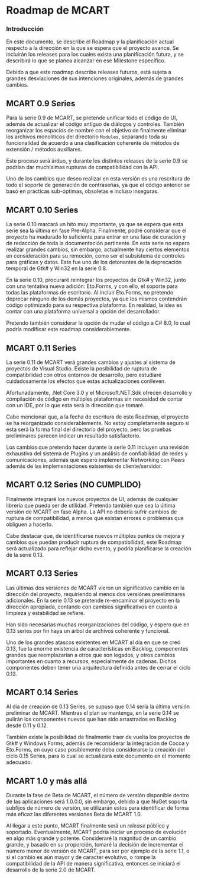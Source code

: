 # Roadmap de MCART
### Introducción
En este documento, se describe el Roadmap y la planificación actual respecto a
la dirección en la que se espera que el proyecto avance. Se incluirán los
releases para los cuales exista una planificación futura, y se describirá lo
que se planea alcanzar en ese Milestone específico.

Debido a que este roadmap describe releases futuros, está sujeta a grandes
desviaciones de sus intenciones originales, además de grandes cambios.

## MCART 0.9 Series
Para la serie 0.9 de MCART, se pretende unificar todo el código de UI, además
de actualizar el código antíguo de diálogos y controles. También reorganizar
los espacios de nombre con el objetivo de finalmente eliminar los archivos
monolíticos del directorio `Modules`, separando toda su funcionalidad de
acuerdo a una clasificación coherente de métodos de extensión / métodos
auxiliares.

Este proceso será árduo, y durante los distintos releases de la serie 0.9 se
podrían dar muchísimas rupturas de compatibilidad con la API.

Uno de los cambios que deseo realizar en esta versión es una rescritura de todo
el soporte de generación de contraseñas, ya que el código anterior se basó en
prácticas sub-óptimas, obsoletas e incluso inseguras.

## MCART 0.10 Series
La serie 0.10 marcará un hito muy importante, ya que se espera que esta serie
sea la última en fase Pre-Alpha. Finalmente, podré considerar que el proyecto
ha madurado lo suficiente para entrar en una fase de curación y de redacción de
toda la documentación pertinente. En esta serie no espero realizar grandes
cambios, sin embargo, actualmente hay ciertos elementos en consideración para
su remoción, como ser el subsistema de controles para gráficas y datos. Este
fue uno de los detonantes de la deprecación temporal de Gtk# y Win32 en la
serie 0.8.

En la serie 0.10, procuraré reintegrar los proyectos de Gtk# y Win32, junto con
una tentativa nueva adición: Eto.Forms, y con ello, el soporte para todas las
plataformas de escritorio. Al incluir Eto.Forms, no pretendo deprecar ninguno
de los demás proyectos, ya que los mismos contendrán código optimizado para su
respectiva plataforma. En realidad, la idea es contar con una plataforma
universal a opción del desarrollador.

Pretendo también considerar la opción de mudar el código a C# 8.0, lo cual
podría modificar este roadmap considerablemente.

## MCART 0.11 Series
La serie 0.11 de MCART verá grandes cambios y ajustes al sistema de proyectos
de Visual Studio. Existe la posibilidad de ruptura de compatibilidad con otros
entornos de desarrollo, pero estudiaré cuidadosamente los efectos que estas
actualizaciones conlleven.

Afortunadamente, .Net Core 3.0 y el Microsoft.NET.Sdk ofrecen desarrollo y
compilación de código en múltiples plataformas sin necesidad de contar con un
IDE, por lo que esta será la dirección que tomaré.

Cabe mencionar que, a la fecha de escritura de este Roadmap, el proyecto se ha
reorganizado considerablemente. No estoy completamente seguro si esta será la
forma final del directorio del proyecto, pero las pruebas preliminares parecen
indicar un resultado satisfactorio.

Los cambios que pretendo hacer durante la serie 0.11 incluyen una revisión
exhaustiva del sistema de Plugins y un análisis de confiabilidad de redes y
comunicaciones, además que espero implementar Networking con *Peers* además de
las implementaciones existentes de cliente/servidor.

## MCART 0.12 Series **(NO CUMPLIDO)**
Finalmente integraré los nuevos proyectos de UI, además de cualquier librería
que pueda ser de utilidad. Pretendo también que sea la última versión de MCART
en fase Alpha. La API no debería sufrir cambios de ruptura de compatibilidad, a
menos que existan errores o problemas que obliguen a hacerlo.

Cabe destacar que, de identificarse nuevos múltiples puntos de mejora y cambios
que puedan producir ruptura de compatibilidad, este Roadmap será actualizado
para reflejar dicho evento, y podría planificarse la creación de la serie 0.13.

## MCART 0.13 Series
Las últimas dos versiones de MCART vieron un significativo cambio en la
dirección del proyecto, requiriendo al menos dos versiónes preeliminares
adicionales. En la serie 0.13 se pretende re-encaminar el proyecto en la
dirección apropiada, contando con cambios significativos en cuanto a limpieza y
estabilidad se refiere.

Han sido necesarias muchas reorganizaciones del código, y espero que en 0.13
series por fin haya un árbol de archivos coherente y funcional.

Uno de los grandes atascos existentes en MCART al día en que se creó 0.13, fue
la enorme existencia de características en Backlog, componentes grandes que
reemplazarían a otros que son legados, y otros cambios importantes en cuanto a
recursos, especialmente de cadenas. Dichos componentes deben tener una
arquitectura definida antes de cerrar el ciclo 0.13.

## MCART 0.14 Series
Al día de creación de 0.13 Series, se supuso que 0.14 sería la última versión
preliminar de MCART. Mientras el plan se mantenga, en la serie 0.14 se pulirán
los componentes nuevos que han sido arrastrados en Backlog desde 0.11 y 0.12.

También existe la posibilidad de finalmente traer de vuelta los proyectos de
Gtk# y Windows Forms, además de reconsiderar la integración de Cocoa y
Eto.Forms, en cuyo caso posiblemente deba considerarse la creación del ciclo
0.15 Series, para lo cual se actualizará este documento en el momento adecuado.

## MCART 1.0 y más allá
Durante la fase de Beta de MCART, el número de versión disponible dentro de las
aplicaciones será 1.0.0.0, sin embargo, debido a que NuGet soporta subfijos de
número de versión, se utilizarán estos para identificar de forma más eficaz las
diferentes versiones Beta de MCART 1.0.

Al llegar a este punto, MCART finalmente será un *release* público y soportado.
Eventualmente, MCART podría iniciar un proceso de evolución en algo más grande
y potente. Consideraré la magnitud de un cambio grande, y basado en su
proporción, tomaré la decisión de incrementar el número menor de versión de
MCART, para ser por ejemplo de la serie 1.1, o si el cambio es aún mayor y de
caracter evolutivo, o rompe la compatibilidad de la API de manera
significativa, entonces se iniciará el desarrollo de la serie 2.0 de MCART. 
